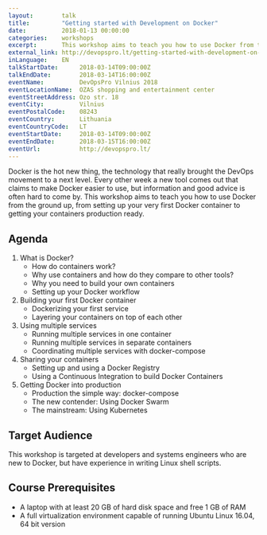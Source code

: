 ```yaml
---
layout:        talk
title:         "Getting started with Development on Docker"
date:          2018-01-13 00:00:00
categories:    workshops
excerpt:       This workshop aims to teach you how to use Docker from the ground up, from setting up your very first Docker container to getting your containers production ready. 
external_link: http://devopspro.lt/getting-started-with-development-on-docker/
inLanguage:    EN
talkStartDate:      2018-03-14T09:00:00Z 
talkEndDate:        2018-03-14T16:00:00Z
eventName:          DevOpsPro Vilnius 2018
eventLocationName:  OZAS shopping and entertainment center
eventStreetAddress: Ozo str. 18
eventCity:          Vilnius
eventPostalCode:    08243
eventCountry:       Lithuania
eventCountryCode:   LT
eventStartDate:     2018-03-14T09:00:00Z
eventEndDate:       2018-03-15T16:00:00Z
eventUrl:           http://devopspro.lt/
---
```


Docker is the hot new thing, the technology that really brought the DevOps movement to a next level. Every other week a new tool comes out that claims to make Docker easier to use, but information and good advice is often hard to come by.
This workshop aims to teach you how to use Docker from the ground up, from setting up your very first Docker container to getting your containers production ready.

## Agenda

1. What is Docker?
   - How do containers work?
   - Why use containers and how do they compare to other tools?
   - Why you need to build your own containers
   - Setting up your Docker workflow
2. Building your first Docker container
   - Dockerizing your first service
   - Layering your containers on top of each other
3. Using multiple services
   - Running multiple services in one container
   - Running multiple services in separate containers
   - Coordinating multiple services with docker-compose
4. Sharing your containers
   - Setting up and using a Docker Registry
   - Using a Continuous Integration to build Docker Containers
5. Getting Docker into production
   - Production the simple way: docker-compose
   - The new contender: Using Docker Swarm
   - The mainstream: Using Kubernetes

## Target Audience

This workshop is targeted at developers and systems engineers who are new to Docker, but have experience in writing Linux shell scripts.

## Course Prerequisites

- A laptop with at least 20 GB of hard disk space and free 1 GB of RAM
- A full virtualization environment capable of running Ubuntu Linux 16.04, 64 bit version